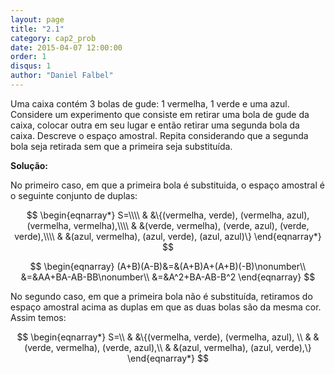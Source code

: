 ```yaml
---
layout: page
title: "2.1"
category: cap2_prob
date: 2015-04-07 12:00:00
order: 1
disqus: 1
author: "Daniel Falbel"
---
```


Uma caixa contém 3 bolas de gude: 1 vermelha, 1 verde e uma azul. Considere um experimento que consiste em retirar uma bola de gude da caixa, colocar outra em seu lugar e então retirar uma segunda bola da caixa. Descreve o espaço amostral. Repita considerando que a segunda bola seja retirada sem que a primeira seja substituída.

**Solução:**

No primeiro caso, em que a primeira bola é substituida, o espaço amostral é o seguinte conjunto de duplas:

$$
\begin{eqnarray*}
S=\\\\
& &\{(vermelha, verde), (vermelha, azul), (vermelha, vermelha),\\\\
& &(verde, vermelha), (verde, azul), (verde, verde),\\\\
& &(azul, vermelha), (azul, verde), (azul, azul)\}
\end{eqnarray*}
$$

$$
\begin{eqnarray}
(A+B)(A-B)&=&(A+B)A+(A+B)(-B)\nonumber\\
&=&AA+BA-AB-BB\nonumber\\
&=&A^2+BA-AB-B^2
\end{eqnarray}
$$

No segundo caso, em que a primeira bola não é substituída, retiramos do espaço amostral acima as duplas em que as duas bolas são da mesma cor. Assim temos:

$$
\begin{eqnarray*}
S=\\
& &\{(vermelha, verde), (vermelha, azul), \\
& &(verde, vermelha), (verde, azul),\\
& &(azul, vermelha), (azul, verde),\}
\end{eqnarray*}
$$

